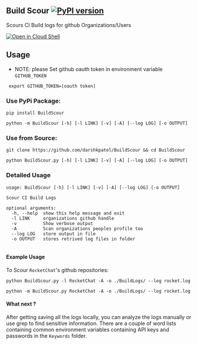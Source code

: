 ## Build Scour [![PyPI version](https://badge.fury.io/py/BuildScour.svg)](https://badge.fury.io/py/BuildScour)
Scours CI Build logs for github Organizations/Users

[![Open in Cloud Shell](https://gstatic.com/cloudssh/images/open-btn.svg)](https://ssh.cloud.google.com/cloudshell/editor?cloudshell_git_repo=https%3A%2F%2Fgithub.com%2Fdarshkpatel%2FBuildScour&cloudshell_git_branch=master&cloudshell_tutorial=README.md)


## Usage

* NOTE: please Set github oauth token in environment variable `GITHUB_TOKEN` 

```
 export GITHUB_TOKEN=[oauth token]
```
### Use PyPi Package:
```
pip install BuildScour
```
```
python -m BuildScour [-h] [-l LINK] [-v] [-A] [--log LOG] [-o OUTPUT]
```
### Use from Source:
```
git clone https://github.com/darshkpatel/BuildScour && cd BuildScour
```
```
python BuildScour.py [-h] [-l LINK] [-v] [-A] [--log LOG] [-o OUTPUT]
```
### Detailed Usage
```
usage: BuildScour [-h] [-l LINK] [-v] [-A] [--log LOG] [-o OUTPUT]

Scour CI Build Logs

optional arguments:
  -h, --help  show this help message and exit
  -l LINK     organizations github handle
  -v          Show verbose output
  -A          Scan organizations peoples profile too
  --log LOG   store output in file
  -o OUTPUT   stores retrived log files in folder
  
  ```

#### Example Usage
To Scour `RocketChat`'s github repositories:

```
python BuildScour.py -l RocketChat -A -o ./BuildLogs/ --log rocket.log
```
```
python -m BuildScour.py RocketChat -A -o ./BuildLogs/ --log rocket.log
```


#### What next ?

After getting saving all the logs locally, you can analyze the logs manually or use grep to find sensitive information. 
There are a couple of word lists containing common environment variables containing API keys and passwords in the `Keywords` folder.  

